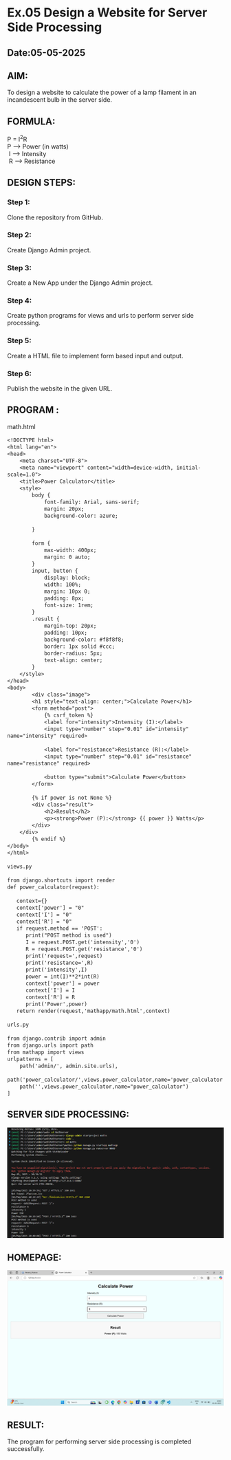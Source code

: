 # Ex.05 Design a Website for Server Side Processing
## Date:05-05-2025

## AIM:
 To design a website to calculate the power of a lamp filament in an incandescent bulb in the server side. 


## FORMULA:
P = I<sup>2</sup>R
<br> P --> Power (in watts)
<br> I --> Intensity
<br> R --> Resistance

## DESIGN STEPS:

### Step 1:
Clone the repository from GitHub.

### Step 2:
Create Django Admin project.

### Step 3:
Create a New App under the Django Admin project.

### Step 4:
Create python programs for views and urls to perform server side processing.

### Step 5:
Create a HTML file to implement form based input and output.

### Step 6:
Publish the website in the given URL.

## PROGRAM :
math.html
```
<!DOCTYPE html>
<html lang="en">
<head>
    <meta charset="UTF-8">
    <meta name="viewport" content="width=device-width, initial-scale=1.0">
    <title>Power Calculator</title>
    <style>
        body {
            font-family: Arial, sans-serif;
            margin: 20px;
            background-color: azure;
            
        }
        
        form {
            max-width: 400px;
            margin: 0 auto;
        }
        input, button {
            display: block;
            width: 100%;
            margin: 10px 0;
            padding: 8px;
            font-size: 1rem;
        }
        .result {
            margin-top: 20px;
            padding: 10px;
            background-color: #f8f8f8;
            border: 1px solid #ccc;
            border-radius: 5px;
            text-align: center;
        }
    </style>
</head>
<body>
        <div class="image">
        <h1 style="text-align: center;">Calculate Power</h1>
        <form method="post">
            {% csrf_token %}
            <label for="intensity">Intensity (I):</label>
            <input type="number" step="0.01" id="intensity" name="intensity" required>
    
            <label for="resistance">Resistance (R):</label>
            <input type="number" step="0.01" id="resistance" name="resistance" required>
    
            <button type="submit">Calculate Power</button>
        </form>
    
        {% if power is not None %}
        <div class="result">
            <h2>Result</h2>
            <p><strong>Power (P):</strong> {{ power }} Watts</p>
        </div>
    </div>
        {% endif %}
</body>
</html>

views.py

from django.shortcuts import render
def power_calculator(request):

   context={}
   context['power'] = "0"
   context['I'] = "0"
   context['R'] = "0"
   if request.method == 'POST':
      print("POST method is used")
      I = request.POST.get('intensity','0')
      R = request.POST.get('resistance','0')
      print('request=',request)
      print('resistance=',R)
      print('intensity',I)
      power = int(I)**2*int(R)
      context['power'] = power
      context['I'] = I
      context['R'] = R
      print('Power',power)
   return render(request,'mathapp/math.html',context)

urls.py

from django.contrib import admin
from django.urls import path
from mathapp import views
urlpatterns = [
    path('admin/', admin.site.urls),
    path('power_calculator/',views.power_calculator,name='power_calculator'),
    path('',views.power_calculator,name="power_calculator")
]

```



## SERVER SIDE PROCESSING:
![alt text](<Screenshot 2025-05-05 204302.png>)


## HOMEPAGE:
![alt text](<Screenshot 2025-05-05 204041.png>)


## RESULT:
The program for performing server side processing is completed successfully.
